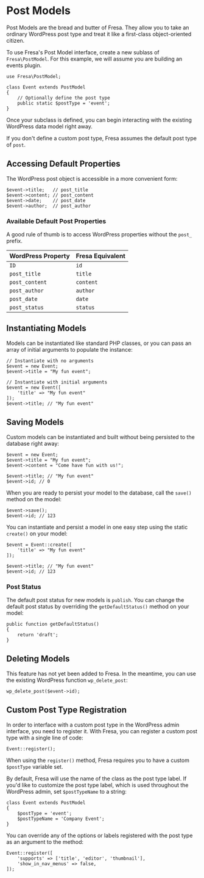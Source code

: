 # Post Models

Post Models are the bread and butter of Fresa. They allow you to take an ordinary WordPress post type and treat it like a first-class object-oriented citizen.

To use Fresa's Post Model interface, create a new sublass of `Fresa\PostModel`. For this example, we will assume you are building an events plugin.

    use Fresa\PostModel;

    class Event extends PostModel
    {
        // Optionally define the post type
        public static $postType = 'event';
    }

Once your subclass is defined, you can begin interacting with the existing WordPress data model right away.

If you don't define a custom post type, Fresa assumes the default post type of `post`.

## Accessing Default Properties

The WordPress post object is accessible in a more convenient form:

    $event->title;   // post_title
    $event->content; // post_content
    $event->date;    // post_date
    $event->author;  // post_author

### Available Default Post Properties

A good rule of thumb is to access WordPress properties without the `post_` prefix.

WordPress Property | Fresa Equivalent
--------|-------
`ID` | `id`
`post_title` | `title`
`post_content` | `content`
`post_author` | `author`
`post_date` | `date`
`post_status` | `status`

## Instantiating Models

Models can be instantiated like standard PHP classes, or you can pass an array of initial arguments to populate the instance:

    // Instantiate with no arguments
    $event = new Event;
    $event->title = "My fun event";

    // Instantiate with initial arguments
    $event = new Event([
        'title' => "My fun event"
    ]);
    $event->title; // "My fun event"

## Saving Models

Custom models can be instantiated and built without being persisted to the database right away:

    $event = new Event;
    $event->title = "My fun event";
    $event->content = "Come have fun with us!";

    $event->title; // "My fun event"
    $event->id; // 0

When you are ready to persist your model to the database, call the `save()` method on the model:

    $event->save();
    $event->id; // 123

You can instantiate and persist a model in one easy step using the static `create()` on your model:

    $event = Event::create([
        'title' => "My fun event"
    ]);

    $event->title; // "My fun event"
    $event->id; // 123

### Post Status

The default post status for new models is `publish`. You can change the default post status by overriding the `getDefaultStatus()` method on your model:

    public function getDefaultStatus()
    {
        return 'draft';
    }

## Deleting Models

This feature has not yet been added to Fresa. In the meantime, you can use the existing WordPress function `wp_delete_post`:

    wp_delete_post($event->id);

## Custom Post Type Registration

In order to interface with a custom post type in the WordPress admin interface, you need to register it. With Fresa, you can register a custom post type with a single line of code:

    Event::register();

When using the `register()` method, Fresa requires you to have a custom `$postType` variable set.

By default, Fresa will use the name of the class as the post type label. If you'd like to customize the post type label, which is used throughout the WordPress admin, set `$postTypeName` to a string:

    class Event extends PostModel
    {
        $postType = 'event';
        $postTypeName = 'Company Event';
    }

You can override any of the options or labels registered with the post type as an argument to the method:

    Event::register([
        'supports' => ['title', 'editor', 'thumbnail'],
        'show_in_nav_menus' => false,
    ]);
